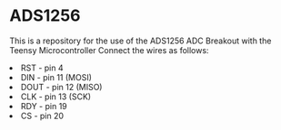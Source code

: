 # ADS1256

This is a repository for the use of the ADS1256 ADC Breakout with the Teensy Microcontroller
Connect the wires as follows:
    <li>RST  - pin 4</li>
    <li>DIN  - pin 11 (MOSI)</li>
    <li>DOUT - pin 12 (MISO)</li>
    <li>CLK  - pin 13 (SCK)</li>
    <li>RDY  - pin 19</li>
    <li>CS   - pin 20</li>
